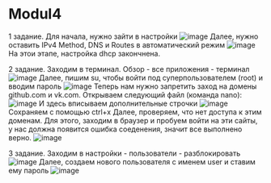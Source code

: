 # Modul4
1 задание.
Для начала, нужно зайти в настройки
![image](https://github.com/AlexTheMaster001/Modul4/assets/161127648/0f1fd382-6ccc-4e11-9a56-1c9150daa561)
Далее, нужно оставить IPv4 Method, DNS и Routes в автоматический режим
![image](https://github.com/AlexTheMaster001/Modul4/assets/161127648/7d9b0d40-7b1e-475d-b3d0-359e1cd4add4)
На этои этапе, настройка dhcp закончнена.

2 задание.
Заходим в терминал. Обзор - все приложения - терминал
![image](https://github.com/AlexTheMaster001/Modul4/assets/161127648/21ea7a32-8f44-4558-8ba1-40efe28aedf2)
Далее, пишим su, чтобы войти под суперпользователем (root) и вводим пароль
![image](https://github.com/AlexTheMaster001/Modul4/assets/161127648/0c5adf56-da62-4162-a4ac-d6e62d777b16)
Теперь нам нужно запретить заход на домены github.com и vk.com.
Открываем следующий файл (команда nano):
![image](https://github.com/AlexTheMaster001/Modul4/assets/161127648/bc03f8c1-ce3d-4482-a053-9ea322e8e7d1)
И здесь вписываем дополнительные строчки
![image](https://github.com/AlexTheMaster001/Modul4/assets/161127648/a4bd4841-c93d-4e6e-9da5-5d1a8e711bd9)
Сохраняем с помощью ctrl+x
Далее, проверяем, что нет доступа к этим доменам. Для этого, заходим в браузер и пробуем войти на эти сайты, у нас должна появится ошибка соеденения, значит все выполнено верно.
![image](https://github.com/AlexTheMaster001/Modul4/assets/161127648/b7cd1ad8-4386-4c85-815a-2ff5ce08a3d4)

3 задание.
Заходим в настройки - пользователи - разблокировать
![image](https://github.com/AlexTheMaster001/Modul4/assets/161127648/0b84c8b5-6c54-4e2f-a959-641769341603)
Далее, создаем нового пользователя с именем user и ставим ему пароль
![image](https://github.com/AlexTheMaster001/Modul4/assets/161127648/837c8a74-b8e5-495a-8417-f8ce81be2daf)
